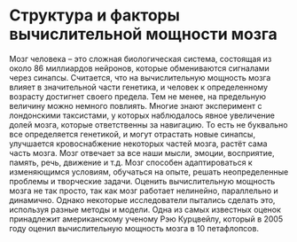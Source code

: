 # Структура и факторы вычислительной мощности мозга

Мозг человека – это сложная биологическая система, состоящая из около 86 миллиардов нейронов, которые обмениваются сигналами через синапсы. Считается, что на вычислительную мощность мозга влияет в значительной части генетика, и человек к определенному возрасту достигнет своего предела. Тем не менее, на предельную величину можно немного повлиять. Многие знают эксперимент с лондонскими таксистами, у которых наблюдалось явное увеличение долей мозга, которые ответственны за навигацию. То есть не буквально все определяется генетикой, и могут отрастать новые синапсы, улучшается кровоснабжение некоторых частей мозга, растёт сама часть мозга.
Мозг отвечает за все наши мысли, эмоции, восприятие, память, речь, движение и т.д. Мозг способен адаптироваться к изменяющимся условиям, обучаться на опыте, решать неопределенные проблемы и творческие задачи. Оценить вычислительную мощность мозга не так просто, так как мозг работает нелинейно, параллельно и динамично.
Однако некоторые исследователи пытались сделать это, используя разные методы и модели. Одна из самых известных оценок принадлежит американскому ученому Рэю Курцвейлу, который в 2005 году оценил вычислительную мощность мозга в 10 петафлопсов.
